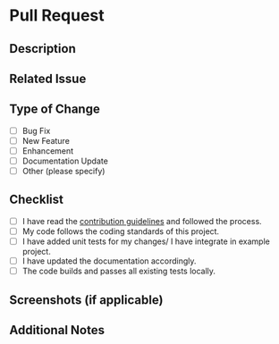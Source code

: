 # Pull Request

## Description

<!-- Briefly describe the changes introduced by this pull request. -->

## Related Issue

<!-- If there is an issue related to this pull request, provide the issue number and a brief description. -->

## Type of Change

- [ ] Bug Fix
- [ ] New Feature
- [ ] Enhancement
- [ ] Documentation Update
- [ ] Other (please specify)

## Checklist

- [ ] I have read the [contribution guidelines](CONTRIBUTING.md) and followed the process.
- [ ] My code follows the coding standards of this project.
- [ ] I have added unit tests for my changes/ I have integrate in example project.
- [ ] I have updated the documentation accordingly.
- [ ] The code builds and passes all existing tests locally.

## Screenshots (if applicable)

<!-- Add screenshots or animated GIFs if your change includes UI/UX modifications. -->

## Additional Notes

<!-- Any additional information that the reviewer should know about this PR? -->

